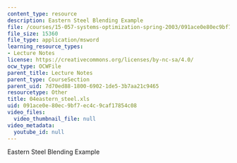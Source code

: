 ```yaml
---
content_type: resource
description: Eastern Steel Blending Example
file: /courses/15-057-systems-optimization-spring-2003/091ace0e80ec9bf7ec4c9caf17854c08_04eastern_steel.xls
file_size: 15360
file_type: application/msword
learning_resource_types:
- Lecture Notes
license: https://creativecommons.org/licenses/by-nc-sa/4.0/
ocw_type: OCWFile
parent_title: Lecture Notes
parent_type: CourseSection
parent_uid: 7d70ed88-1800-6902-1de5-3b7aa21c9465
resourcetype: Other
title: 04eastern_steel.xls
uid: 091ace0e-80ec-9bf7-ec4c-9caf17854c08
video_files:
  video_thumbnail_file: null
video_metadata:
  youtube_id: null
---
```

Eastern Steel Blending Example